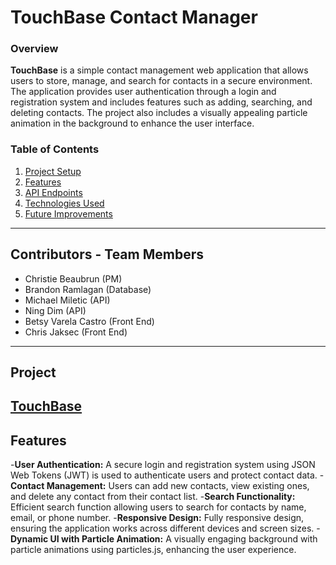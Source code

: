 # TouchBase Contact Manager

### Overview
**TouchBase** is a simple contact management web application that allows users to store, manage, and search for contacts in a secure environment. The application provides user authentication through a login and registration system and includes features such as adding, searching, and deleting contacts. The project also includes a visually appealing particle animation in the background to enhance the user interface.

### Table of Contents
1. [Project Setup](#project-setup)
2. [Features](#features)
3. [API Endpoints](#api-endpoints)
4. [Technologies Used](#technologies-used)
5. [Future Improvements](#future-improvements)

---
## Contributors - Team Members 

- Christie Beaubrun (PM)
- Brandon Ramlagan (Database)
- Michael Miletic (API)
- Ning Dim (API)
- Betsy Varela Castro (Front End)
- Chris Jaksec (Front End)

---
## Project
[TouchBase](http://cop4331-13.xyz/index.html)
---

## Features
-**User Authentication:** A secure login and registration system using JSON Web Tokens (JWT) is used to authenticate users and protect contact data.
-**Contact Management:** Users can add new contacts, view existing ones, and delete any contact from their contact list.
-**Search Functionality:** Efficient search function allowing users to search for contacts by name, email, or phone number.
-**Responsive Design:** Fully responsive design, ensuring the application works across different devices and screen sizes.
-**Dynamic UI with Particle Animation:** A visually engaging background with particle animations using particles.js, enhancing the user experience.


